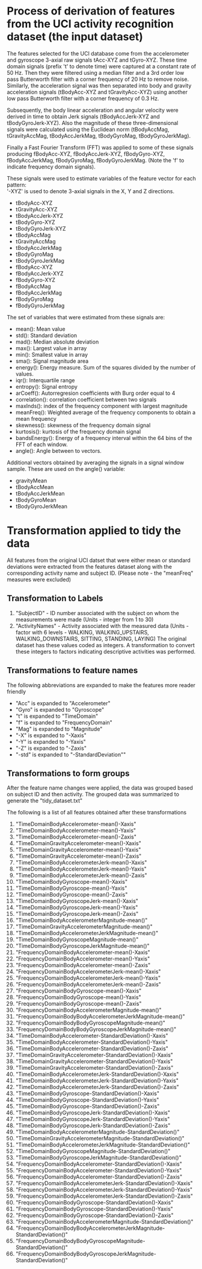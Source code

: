 # Process of derivation of features from the UCI activity recognition dataset (the input dataset)
The features selected for the UCI database come from the accelerometer and gyroscope 3-axial raw signals tAcc-XYZ and tGyro-XYZ. These time domain signals (prefix 't' to denote time) were captured at a constant rate of 50 Hz. Then they were filtered using a median filter and a 3rd order low pass Butterworth filter with a corner frequency of 20 Hz to remove noise. Similarly, the acceleration signal was then separated into body and gravity acceleration signals (tBodyAcc-XYZ and tGravityAcc-XYZ) using another low pass Butterworth filter with a corner frequency of 0.3 Hz. 

Subsequently, the body linear acceleration and angular velocity were derived in time to obtain Jerk signals (tBodyAccJerk-XYZ and tBodyGyroJerk-XYZ). Also the magnitude of these three-dimensional signals were calculated using the Euclidean norm (tBodyAccMag, tGravityAccMag, tBodyAccJerkMag, tBodyGyroMag, tBodyGyroJerkMag). 

Finally a Fast Fourier Transform (FFT) was applied to some of these signals producing fBodyAcc-XYZ, fBodyAccJerk-XYZ, fBodyGyro-XYZ, fBodyAccJerkMag, fBodyGyroMag, fBodyGyroJerkMag. (Note the 'f' to indicate frequency domain signals). 

These signals were used to estimate variables of the feature vector for each pattern:  
'-XYZ' is used to denote 3-axial signals in the X, Y and Z directions.

* tBodyAcc-XYZ
* tGravityAcc-XYZ
* tBodyAccJerk-XYZ
* tBodyGyro-XYZ
* tBodyGyroJerk-XYZ
* tBodyAccMag
* tGravityAccMag
* tBodyAccJerkMag
* tBodyGyroMag
* tBodyGyroJerkMag
* fBodyAcc-XYZ
* fBodyAccJerk-XYZ
* fBodyGyro-XYZ
* fBodyAccMag
* fBodyAccJerkMag
* fBodyGyroMag
* fBodyGyroJerkMag

The set of variables that were estimated from these signals are: 

* mean(): Mean value
* std(): Standard deviation
* mad(): Median absolute deviation 
* max(): Largest value in array
* min(): Smallest value in array
* sma(): Signal magnitude area
* energy(): Energy measure. Sum of the squares divided by the number of values. 
* iqr(): Interquartile range 
* entropy(): Signal entropy
* arCoeff(): Autorregresion coefficients with Burg order equal to 4
* correlation(): correlation coefficient between two signals
* maxInds(): index of the frequency component with largest magnitude
* meanFreq(): Weighted average of the frequency components to obtain a mean frequency
* skewness(): skewness of the frequency domain signal 
* kurtosis(): kurtosis of the frequency domain signal 
* bandsEnergy(): Energy of a frequency interval within the 64 bins of the FFT of each window.
* angle(): Angle between to vectors.

Additional vectors obtained by averaging the signals in a signal window sample. These are used on the angle() variable:

* gravityMean
* tBodyAccMean
* tBodyAccJerkMean
* tBodyGyroMean
* tBodyGyroJerkMean

# Transformation applied to tidy the data
All features from the original UCI datset that were either mean or standard deviations were extracted from the features dataset along with the corresponding activity name and subject ID. (Please note - the "meanFreq" measures were excluded)

## Transformation to Labels
1. "SubjectID" - ID number associated with the subject on whom the measurements were made (Units - integer from 1 to 30)                                              
1. "ActivityNames" - Activity associated with the measured data (Units - factor with 6 levels - WALKING, WALKING_UPSTAIRS, WALKING_DOWNSTAIRS, SITTING, STANDING, LAYING)
 The original dataset has these values coded as integers. A transformation to convert these integers to factors indicating descriptive activities was performed.

## Transformations to feature names
The following abbreviations are expanded to make the features more reader friendly
* "Acc" is expanded to "Accelerometer"
* "Gyro" is expanded to "Gyroscope"
* "t" is expanded to "TimeDomain"
* "f" is expanded to "FrequencyDomain"
* "Mag" is expanded to "Magnitude"
* "-X" is expanded to "-Xaxis"
* "-Y" is expanded to "-Yaxis"
* "-Z" is expanded to "-Zaxis"
* "-std" is expanded to "-StandardDeviation""

## Transformations to form groups
After the feature name changes were applied, the data was grouped based on subject ID and then activity. The grouped data was summarized to generate the "tidy_dataset.txt"

The following is a list of all features obtained after these transformations
1. "TimeDomainBodyAccelerometer-mean()-Xaxis"                             
1. "TimeDomainBodyAccelerometer-mean()-Yaxis"                             
1. "TimeDomainBodyAccelerometer-mean()-Zaxis"                             
1. "TimeDomainGravityAccelerometer-mean()-Xaxis"                          
1. "TimeDomainGravityAccelerometer-mean()-Yaxis"                          
1. "TimeDomainGravityAccelerometer-mean()-Zaxis"                          
1. "TimeDomainBodyAccelerometerJerk-mean()-Xaxis"                         
1. "TimeDomainBodyAccelerometerJerk-mean()-Yaxis"                         
1. "TimeDomainBodyAccelerometerJerk-mean()-Zaxis"                         
1. "TimeDomainBodyGyroscope-mean()-Xaxis"                                 
1. "TimeDomainBodyGyroscope-mean()-Yaxis"                                 
1. "TimeDomainBodyGyroscope-mean()-Zaxis"                                 
1. "TimeDomainBodyGyroscopeJerk-mean()-Xaxis"                             
1. "TimeDomainBodyGyroscopeJerk-mean()-Yaxis"                             
1. "TimeDomainBodyGyroscopeJerk-mean()-Zaxis"                             
1. "TimeDomainBodyAccelerometerMagnitude-mean()"                          
1. "TimeDomainGravityAccelerometerMagnitude-mean()"                       
1. "TimeDomainBodyAccelerometerJerkMagnitude-mean()"                      
1. "TimeDomainBodyGyroscopeMagnitude-mean()"                              
1. "TimeDomainBodyGyroscopeJerkMagnitude-mean()"                          
1. "FrequencyDomainBodyAccelerometer-mean()-Xaxis"                        
1. "FrequencyDomainBodyAccelerometer-mean()-Yaxis"                        
1. "FrequencyDomainBodyAccelerometer-mean()-Zaxis"                        
1. "FrequencyDomainBodyAccelerometerJerk-mean()-Xaxis"                    
1. "FrequencyDomainBodyAccelerometerJerk-mean()-Yaxis"                    
1. "FrequencyDomainBodyAccelerometerJerk-mean()-Zaxis"                    
1. "FrequencyDomainBodyGyroscope-mean()-Xaxis"                            
1. "FrequencyDomainBodyGyroscope-mean()-Yaxis"                            
1. "FrequencyDomainBodyGyroscope-mean()-Zaxis"                            
1. "FrequencyDomainBodyAccelerometerMagnitude-mean()"                     
1. "FrequencyDomainBodyBodyAccelerometerJerkMagnitude-mean()"             
1. "FrequencyDomainBodyBodyGyroscopeMagnitude-mean()"                     
1. "FrequencyDomainBodyBodyGyroscopeJerkMagnitude-mean()"                 
1. "TimeDomainBodyAccelerometer-StandardDeviation()-Xaxis"                
1. "TimeDomainBodyAccelerometer-StandardDeviation()-Yaxis"                
1. "TimeDomainBodyAccelerometer-StandardDeviation()-Zaxis"                
1. "TimeDomainGravityAccelerometer-StandardDeviation()-Xaxis"             
1. "TimeDomainGravityAccelerometer-StandardDeviation()-Yaxis"             
1. "TimeDomainGravityAccelerometer-StandardDeviation()-Zaxis"             
1. "TimeDomainBodyAccelerometerJerk-StandardDeviation()-Xaxis"            
1. "TimeDomainBodyAccelerometerJerk-StandardDeviation()-Yaxis"            
1. "TimeDomainBodyAccelerometerJerk-StandardDeviation()-Zaxis"            
1. "TimeDomainBodyGyroscope-StandardDeviation()-Xaxis"                    
1. "TimeDomainBodyGyroscope-StandardDeviation()-Yaxis"                    
1. "TimeDomainBodyGyroscope-StandardDeviation()-Zaxis"                    
1. "TimeDomainBodyGyroscopeJerk-StandardDeviation()-Xaxis"                
1. "TimeDomainBodyGyroscopeJerk-StandardDeviation()-Yaxis"                
1. "TimeDomainBodyGyroscopeJerk-StandardDeviation()-Zaxis"                
1. "TimeDomainBodyAccelerometerMagnitude-StandardDeviation()"             
1. "TimeDomainGravityAccelerometerMagnitude-StandardDeviation()"          
1. "TimeDomainBodyAccelerometerJerkMagnitude-StandardDeviation()"         
1. "TimeDomainBodyGyroscopeMagnitude-StandardDeviation()"                 
1. "TimeDomainBodyGyroscopeJerkMagnitude-StandardDeviation()"             
1. "FrequencyDomainBodyAccelerometer-StandardDeviation()-Xaxis"           
1. "FrequencyDomainBodyAccelerometer-StandardDeviation()-Yaxis"           
1. "FrequencyDomainBodyAccelerometer-StandardDeviation()-Zaxis"           
1. "FrequencyDomainBodyAccelerometerJerk-StandardDeviation()-Xaxis"       
1. "FrequencyDomainBodyAccelerometerJerk-StandardDeviation()-Yaxis"       
1. "FrequencyDomainBodyAccelerometerJerk-StandardDeviation()-Zaxis"       
1. "FrequencyDomainBodyGyroscope-StandardDeviation()-Xaxis"               
1. "FrequencyDomainBodyGyroscope-StandardDeviation()-Yaxis"               
1. "FrequencyDomainBodyGyroscope-StandardDeviation()-Zaxis"               
1. "FrequencyDomainBodyAccelerometerMagnitude-StandardDeviation()"        
1. "FrequencyDomainBodyBodyAccelerometerJerkMagnitude-StandardDeviation()"
1. "FrequencyDomainBodyBodyGyroscopeMagnitude-StandardDeviation()"        
1. "FrequencyDomainBodyBodyGyroscopeJerkMagnitude-StandardDeviation()"
